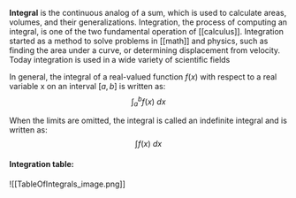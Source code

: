 **Integral** is the continuous analog of a sum, which is used to calculate areas, volumes, and their generalizations. Integration, the process of computing an integral, is one of the two fundamental operation of [[calculus]]. Integration started as a method to solve problems in [[math]] and physics, such as finding the area under a curve, or determining displacement from velocity. Today integration is used in a wide variety of scientific fields

In general, the integral of a real-valued function $f(x)$ with respect to a real variable x on an interval $[a, b]$ is written as:
$$
\int_{a}^{b}f(x)\ dx
$$

When the limits are omitted, the integral is called an indefinite integral and is written as:
$$
\int f(x)\ dx
$$

#### Integration table:

![[TableOfIntegrals_image.png]]

